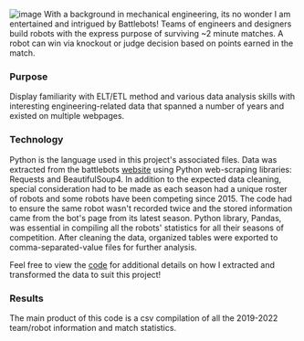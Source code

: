 ![image](https://github.com/mrsbarker/portfolio/assets/65389492/4be09262-2668-41d2-9bd8-65b6b6e3f374)
With a background in mechanical engineering, its no wonder I am entertained and intrigued by Battlebots! Teams of engineers and designers build robots with the express purpose of surviving ~2 minute matches. A robot can win via knockout or judge decision based on points earned in the match. 

### Purpose
Display familiarity with ELT/ETL method and various data analysis skills with interesting engineering-related data that spanned a number of years and existed on multiple webpages.

### Technology
Python is the language used in this project's associated files. Data was extracted from the battlebots [website](https://battlebots.com/robots/) using Python web-scraping libraries: Requests and BeautifulSoup4. In addition to the expected data cleaning, special consideration had to be made as each season had a unique roster of robots and some robots have been competing since 2015. The code had to ensure the same robot wasn't recorded twice and the stored information came from the bot's page from its latest season. Python library, Pandas, was essential in compiling all the robots' statistics for all their seasons of competition. After cleaning the data, organized tables were exported to comma-separated-value files for further analysis. 

Feel free to view the [code](battlebots.py) for additional details on how I extracted and transformed the data to suit this project!

### Results
The main product of this code is a csv compilation of all the 2019-2022 team/robot information and match statistics. 
